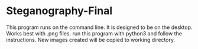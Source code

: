 # Steganography-Final

This program runs on the command line. It is designed to be on the desktop. 
Works best with .png files.
run this program with python3 and follow the instructions.
New images created will be copied to working directory. 
